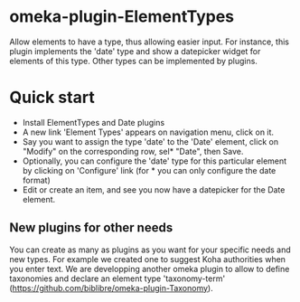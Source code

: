 # omeka-plugin-ElementTypes

Allow elements to have a type, thus allowing easier input. For instance, this plugin implements the 'date' type and show a datepicker widget for elements of this type. Other types can be implemented by plugins.

# Quick start

* Install ElementTypes and Date plugins
* A new link 'Element Types' appears on navigation menu, click on it.
* Say you want to assign the type 'date' to the 'Date' element, click on "Modify" on the corresponding row, sel* "Date", then Save.
* Optionally, you can configure the 'date' type for this particular element by clicking on 'Configure' link (for * you can only configure the date format)
* Edit or create an item, and see you now have a datepicker for the Date element.

## New plugins for other needs

You can create as many as plugins as you want for your specific needs and new types. For example we created one to suggest Koha authorities when you enter text. We are developping another omeka plugin to allow to define taxonomies and declare an element type 'taxonomy-term' (https://github.com/biblibre/omeka-plugin-Taxonomy).